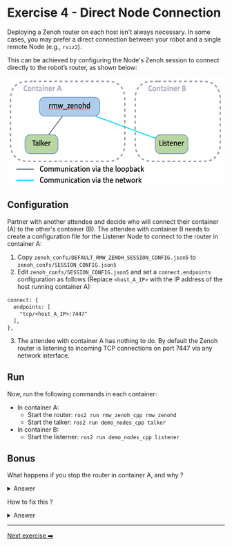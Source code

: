 # Exercise 4 - Direct Node Connection
Deploying a Zenoh router on each host isn't always necessary. In some cases, you may prefer a direct connection between your robot and a single remote Node (e.g., `rviz2`).

This can be achieved by configuring the Node's Zenoh session to connect directly to the robot’s router, as shown below:

<p align="center"><img src="pictures/node-to-router-connectivity.png"  height="250"/></p>

## Configuration
Partner with another attendee and decide who will connect their container (A) to the other's container (B).
The attendee with container B needs to create a configuration file for the Listener Node to connect to the router in container A:
1. Copy `zenoh_confs/DEFAULT_RMW_ZENOH_SESSION_CONFIG.json5` to `zenoh_confs/SESSION_CONFIG.json5`
2. Edit `zenoh_confs/SESSION_CONFIG.json5` and set a `connect.endpoints` configuration as follows (Replace `<host_A_IP>` with the IP address of the host running container A):
```json5
connect: {
  endpoints: [
    "tcp/<host_A_IP>:7447"
  ],
},
```
3. The attendee with container A has nothing to do. By default the Zenoh router is listening to incoming TCP connections on port 7447 via any network interface.

## Run
Now, run the following commands in each container:
* In container A:
  * Start the router: `ros2 run rmw_zenoh_cpp rmw_zenohd`
  * Start the talker: `ros2 run demo_nodes_cpp talker`
* In container B:
  * Start the listerner: `ros2 run demo_nodes_cpp listener`

## Bonus
What happens if you stop the router in container A, and why ?

<details>
<summary>Answer</summary>
The communication between the Talker and the Listener stops!
The reason is that there was no peer-to-peer connectivity established between the Talker and the Listener, since each one is by default listening for incoming connection only on their respective `localhost` interface. See the `listen.endpoints` configuration in [zenoh_confs/DEFAULT_RMW_ZENOH_SESSION_CONFIG.json5](../zenoh_confs/DEFAULT_RMW_ZENOH_SESSION_CONFIG.json5).
</details>

How to fix this ?

<details>
<summary>Answer</summary>
You need to configure the Listener node in container B to listen for incoming connections on all network interfaces, not just `localhost`:
* Edit `zenoh_confs/SESSION_CONFIG.json5` and set `listen.endpoints` configuration as follows:
```json5
connect: {
  endpoints: [
    "tcp/[::]:0"
  ],
},
```
The Zenoh gossip protocol will do the rest: forwarding the Listener endpoint to the Talker, and the Talker will automatically connect to the Listener.

<p align="center"><img src="pictures/node-to-node-connectivity.png"  height="300"/></p>

</details>

---
[Next exercise ➡️](ex-5.md)